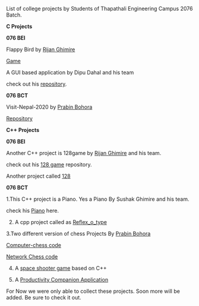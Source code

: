 List of college projects by Students of Thapathali Engineering Campus 2076 Batch.


**C Projects**

**076 BEI**

Flappy Bird by [Rijan Ghimire](https://github.com/rijan7ghimire)

   [Game](https://github.com/rijan7ghimire/fbird.git)
   
A GUI based application by Dipu Dahal and his team

check out his [repository](https://github.com/dipudl/Interactive-Dictionary-and-Paragraph-Autocorrect.git).
   

**076 BCT**

Visit-Nepal-2020 by [Prabin Bohora](https://github.com/prabinbohara10)

[Repository](https://github.com/prabinbohara10/Visit-Nepal-2020.git)


**C++ Projects**


**076 BEI**

Another C++ project is 128game by [Rijan Ghimire](https://github.com/rijan7ghimire) and his team.

check out his [128 game](https://github.com/rijan7ghimire/128game) repository.

Another project called [128](https://github.com/dipudl/128.git)


**076 BCT**

1.This C++ project is a Piano. Yes a Piano By Sushak Ghimire and his team.

check his [Piano](https://gitlab.com/sushankgghimire/piano.git) here.


2. A cpp project called as [Reflex_o_type](https://github.com/bikrantbdr/Reflex_o_type.git)



3.Two different version of chess Projects By [Prabin Bohora](https://github.com/prabinbohara10) 

[Computer-chess code](https://github.com/prabinbohara10/Computer-Chess.git)

[Network Chess code](https://github.com/prabinbohara10/Network-Chess.git)


4. A [space shooter game](https://github.com/Sudeep-K/SpaceShooter) based on C++ 


5. A [Productivity Companion Application](https://github.com/Despicable-Us/Productivity-Companion)



For Now we were only able to collect these projects. 
Soon more will be added.
Be sure to check it out.




